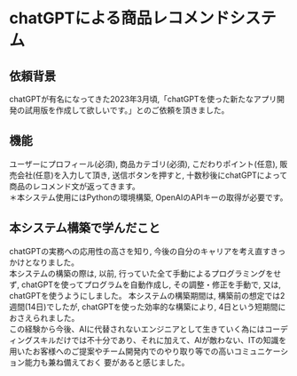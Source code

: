 # chatGPTによる商品レコメンドシステム
## 依頼背景
chatGPTが有名になってきた2023年3月頃,「chatGPTを使った新たなアプリ開発の試用版を作成して欲しいです。」とのご依頼を頂きました。
## 機能
ユーザーにプロフィール(必須), 商品カテゴリ(必須), こだわりポイント(任意), 販売会社(任意)を入力して頂き, 送信ボタンを押すと, 十数秒後にchatGPTによって商品のレコメンド文が返ってきます。
<br>＊本システム使用にはPythonの環境構築, OpenAIのAPIキーの取得が必要です。
## 本システム構築で学んだこと
chatGPTの実務への応用性の高さを知り, 今後の自分のキャリアを考え直すきっかけとなりました。
<br>本システムの構築の際は, 以前, 行っていた全て手動によるプログラミングをせず, chatGPTを使ってプログラムを自動作成し, その調整・修正を手動で, 又は, chatGPTを使うようにしました。
本システムの構築期間は, 構築前の想定では2週間(14日)でしたが, chatGPTを使った効率的な構築により, 4日という短期間におさえられました。
<br>この経験から今後、AIに代替されないエンジニアとして生きていく為にはコーディングスキルだけでは不十分であり、それに加えて、AIが敵わない、ITの知識を用いたお客様へのご提案やチーム開発内でのやり取り等での高いコミュニケーション能力も兼ね備えておく
要があると感じました。
